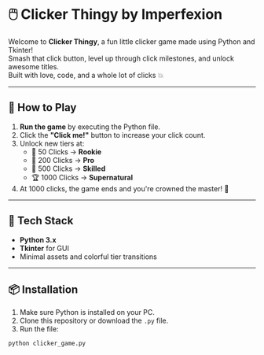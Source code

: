 # 🖱️ Clicker Thingy by Imperfexion

Welcome to **Clicker Thingy**, a fun little clicker game made using Python and Tkinter!  
Smash that click button, level up through click milestones, and unlock awesome titles.  
Built with love, code, and a whole lot of clicks 💥

---

## 🚀 How to Play

1. **Run the game** by executing the Python file.
2. Click the **"Click me!"** button to increase your click count.
3. Unlock new tiers at:
   - 🥉 50 Clicks → **Rookie**
   - 🥈 200 Clicks → **Pro**
   - 🥇 500 Clicks → **Skilled**
   - 🏆 1000 Clicks → **Supernatural**
4. At 1000 clicks, the game ends and you're crowned the master! 👑

---

## 🧠 Tech Stack

- **Python 3.x**
- **Tkinter** for GUI
- Minimal assets and colorful tier transitions

---

## 📦 Installation

1. Make sure Python is installed on your PC.
2. Clone this repository or download the `.py` file.
3. Run the file:

```bash
python clicker_game.py
